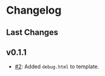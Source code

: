 # Changelog

## Last Changes

## v0.1.1

- [#2](https://github.com/LaxarJS/grunt-init-laxar-application/issues/2): Added `debug.html` to template.
